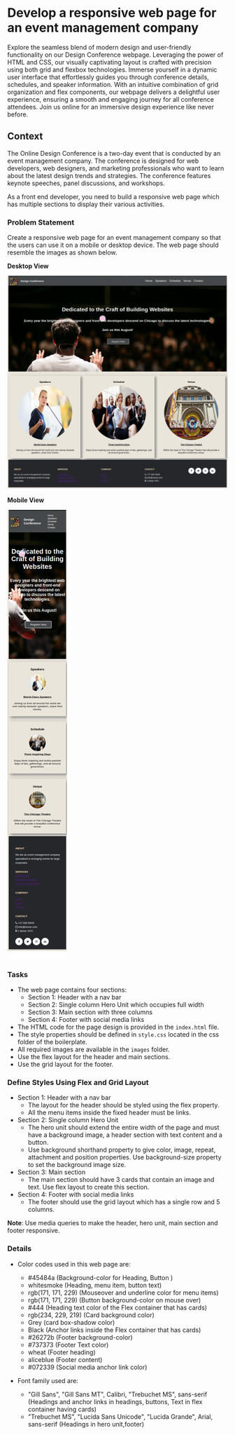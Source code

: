 # Develop a responsive web page for an event management company

Explore the seamless blend of modern design and user-friendly functionality on our Design Conference webpage. Leveraging the power of HTML and CSS, our visually captivating layout is crafted with precision using both grid and flexbox technologies. Immerse yourself in a dynamic user interface that effortlessly guides you through conference details, schedules, and speaker information. With an intuitive combination of grid organization and flex components, our webpage delivers a delightful user experience, ensuring a smooth and engaging journey for all conference attendees. Join us online for an immersive design experience like never before.

## Context

The Online Design Conference is a two-day event that is conducted by an event management company. The conference is designed for web developers, web designers, and marketing professionals who want to learn about the latest design trends and strategies. The conference features keynote speeches, panel discussions, and workshops.

As a front end developer, you need to build a responsive web page which has multiple sections to display their various activities.

### Problem Statement

Create a responsive web page for an event management company so that the users can use it on a mobile or desktop device.​ The web page should resemble the images as shown below.

**Desktop View**

![](./Design-Conference.png)

**Mobile View**

![](./Design-Conference-Mobile.png)

### Tasks
- The web page contains four sections:​
    - Section 1: Header with a nav bar​
    - Section 2: Single column Hero Unit which occupies full width ​
    - Section 3: Main section with three columns​
    - Section 4: Footer with social media links​
- The HTML code for the page design is provided in the `index.html` file.​
- The style properties should be defined in `style.css` located in the css folder of the boilerplate.​
- All required images are available in the `images` folder.
- Use the flex layout for the header and main sections.​
- Use the grid layout for the footer.

### Define Styles Using Flex and Grid Layout 
- Section 1: Header with a nav bar​
    - The layout for the header should be styled using the flex property.​
    - All the menu items inside the fixed header must be links.​
- Section 2: Single column Hero Unit
    - The hero unit should extend the entire width of the page and must have a background image, a header section with text content and a button.​
    - Use background shorthand property to give color, image, repeat, attachment and position properties. Use background-size property to set the background image size.
- Section 3: Main section
    - The main section should have 3 cards that contain an image and text. Use flex layout to create this section.​
- Section 4: Footer with social media links​
    - The footer should use the grid layout which has a single row and 5 columns.​

**Note**: Use media queries to make the header, hero unit, main section and footer responsive.​

### Details

- Color codes used in this web page are:
    - #45484a (Background-color for Heading, Button )
    - whitesmoke (Heading, menu item, button text)
    - rgb(171, 171, 229) (Mouseover and underline color for menu items)
    - rgb(171, 171, 229) (Button background-color on mouse over)
    - #444 (Heading text color of the Flex container that has cards)
    - rgb(234, 229, 219) (Card background color)
    - Grey (card box-shadow color)
    - Black (Anchor links inside the Flex container that has cards)
    - #26272b (Footer background-color)
    - #737373 (Footer Text color)
    - wheat (Footer heading)
    - aliceblue (Footer content)
    - #072339 (Social media anchor link color)


- Font family used are:
    - "Gill Sans", "Gill Sans MT", Calibri, "Trebuchet MS", sans-serif (Headings and anchor links in headings, buttons, Text in flex container having cards)
    - "Trebuchet MS", "Lucida Sans Unicode", "Lucida Grande", Arial, sans-serif (Headings in hero unit,footer)


